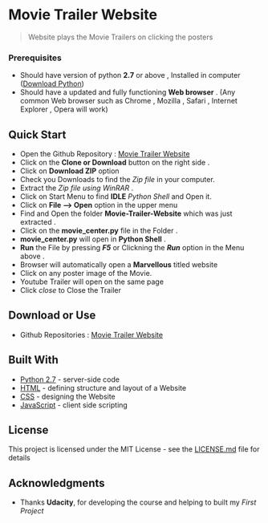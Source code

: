# Movie Trailer Website

> Website plays the Movie Trailers on clicking the posters

### Prerequisites

 + Should have version of python **2.7** or above , Installed in computer ([Download Python](https://www.python.org/downloads/))
 + Should have a updated and fully functioning **Web browser** . (Any common Web browser such as Chrome , Mozilla , Safari , Internet Explorer , Opera will work)


## Quick Start

 + Open the Github Repository : [Movie Trailer Website](https://github.com/david-singh/Movie-Trailer-Website) 
 + Click on the **Clone or Download** button on the right side .
 + Click on **Download ZIP** option 
 + Check you Downloads to find the _Zip file_ in your computer.
 + Extract the _Zip file using WinRAR_ .
 + Click on Start Menu to find **IDLE** _Python Shell_ and Open it.
 + Click on **File  --> Open** option in the upper menu
 + Find and Open the folder **Movie-Trailer-Website** which was just extracted .
 + Click on the **movie_center.py** file in the Folder .
 +  **movie_center.py** will open in **Python Shell** .
 +  **Run** the File by pressing **_F5_** or Clickning the **_Run_** option in the Menu above .
 + Browser will automatically open a **Marvellous** titled website
 + Click on any poster image of the Movie.
 + Youtube Trailer will open on the same page
 + Click _close_ to Close the Trailer
 
## Download or Use 
+ Github Repositories : [Movie Trailer Website](https://github.com/david-singh/Movie-Trailer-Website)
## Built With

* [Python 2.7](https://www.python.org/) - server-side code
* [HTML](https://www.w3.org/html/) - defining structure and layout of a Website
* [CSS](https://www.w3.org/Style/CSS/) - designing the Website
* [JavaScript](https://developer.mozilla.org/en-US/docs/Web/JavaScript) - client side scripting

## License

This project is licensed under the MIT License - see the [LICENSE.md](LICENSE.md) file for details

## Acknowledgments

* Thanks **Udacity**, for developing the course and helping to built my _First Project_
